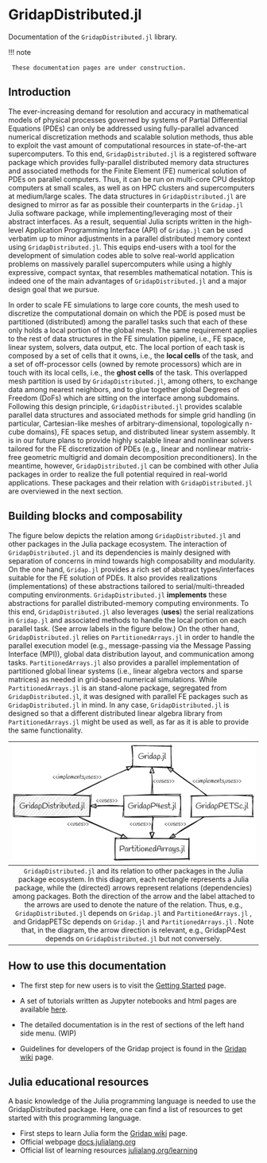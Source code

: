 # GridapDistributed.jl

Documentation of the `GridapDistributed.jl` library.

!!! note

     These documentation pages are under construction.

## Introduction

The ever-increasing demand for resolution and accuracy in mathematical models of physical processes governed by systems of Partial Differential Equations (PDEs) can only be addressed using fully-parallel advanced numerical discretization methods and scalable solution methods, thus able to exploit the vast amount of computational resources in state-of-the-art supercomputers. To this end, `GridapDistributed.jl` is a registered software package which provides fully-parallel distributed memory data structures and associated methods for the Finite Element (FE) numerical solution of PDEs on parallel computers. Thus, it can be run on multi-core CPU desktop computers at small scales, as well as on HPC clusters and supercomputers at medium/large scales. The data structures in `GridapDistributed.jl` are designed to mirror as far as possible their counterparts in the `Gridap.jl` Julia software package, while implementing/leveraging most of their abstract interfaces. As a result, sequential Julia scripts written in the high-level Application Programming Interface (API) of `Gridap.jl` can be used verbatim up to minor adjustments in a parallel distributed memory context using `GridapDistributed.jl`.
This equips end-users with a tool for the development of simulation codes able to solve real-world application problems on massively parallel supercomputers while using a highly expressive, compact syntax, that resembles mathematical notation. This is indeed one of the main advantages of `GridapDistributed.jl` and a major design goal that we pursue.

In order to scale FE simulations to large core counts, the mesh used to discretize the computational domain on which the PDE is posed must be partitioned (distributed) among the parallel tasks such that each of these only holds a local portion of the global mesh. The same requirement applies to the rest of data structures in the FE simulation pipeline, i.e., FE space, linear system, solvers, data output, etc. The local portion of each task is composed by a set of cells that it owns, i.e., the **local cells** of the task, and a set of off-processor cells (owned by remote processors) which are in touch with its local cells, i.e., the **ghost cells** of the task.
This overlapped mesh partition is used by `GridapDistributed.jl`, among others, to exchange data among nearest neighbors, and to glue together global Degrees of Freedom (DoFs) which are sitting on the interface among subdomains. Following this design principle, `GridapDistributed.jl` provides scalable parallel data structures and associated methods for simple grid handling (in particular, Cartesian-like meshes of arbitrary-dimensional, topologically n-cube domains), FE spaces setup, and distributed linear system assembly. It is in our future plans to provide highly scalable linear and nonlinear solvers tailored for the FE discretization of PDEs (e.g., linear and nonlinear matrix-free geometric multigrid and domain decomposition preconditioners). In the meantime, however, `GridapDistributed.jl` can be combined with other Julia packages in order to realize the full potential required in real-world applications. These packages and their relation with `GridapDistributed.jl` are overviewed in the next section.

## Building blocks and composability

The figure below depicts the relation among `GridapDistributed.jl` and other packages in the Julia package ecosystem. The interaction of `GridapDistributed.jl` and its dependencies is mainly designed with separation of concerns in mind towards high composability and modularity. On the one hand, `Gridap.jl` provides a rich set of abstract types/interfaces suitable for the FE solution of PDEs. It also provides realizations (implementations) of these abstractions tailored to serial/multi-threaded computing environments. `GridapDistributed.jl` **implements** these abstractions for parallel distributed-memory computing environments. To this end, `GridapDistributed.jl` also leverages (**uses**) the serial realizations in `Gridap.jl` and associated methods to handle the local portion on each parallel task. (See arrow labels in the figure below.)  On the other hand, `GridapDistributed.jl` relies on `PartitionedArrays.jl` in order to handle the parallel execution model (e.g., message-passing via the Message Passing Interface (MPI)), global data distribution layout, and communication among tasks. `PartitionedArrays.jl` also provides a parallel implementation of partitioned global linear systems (i.e., linear algebra vectors and sparse matrices) as needed in grid-based numerical simulations. While `PartitionedArrays.jl` is an stand-alone package, segregated from `GridapDistributed.jl`, it was designed with parallel FE packages such as `GridapDistributed.jl` in mind. In any case, `GridapDistributed.jl` is designed so that a different distributed linear algebra library from `PartitionedArrays.jl` might be used as well, as far as it is able to provide the same functionality. 


| ![fig:packages](./assets/packages_sketchy.png) |
|:--:|
|`GridapDistributed.jl` and its relation to other packages in the Julia package ecosystem. In this diagram, each rectangle represents  a Julia package, while the (directed) arrows represent relations (dependencies) among packages. Both the direction of the arrow and the label attached to the arrows are used to denote the nature of the relation. Thus, e.g., `GridapDistributed.jl` depends on `Gridap.jl` and `PartitionedArrays.jl` , and GridapPETSc depends on `Gridap.jl`  and `PartitionedArrays.jl` . Note that, in the diagram, the arrow direction is relevant, e.g., GridapP4est depends on `GridapDistributed.jl` but not conversely.|

## How to use this documentation

* The first step for new users is to visit the [Getting Started](@ref) page.

* A set of tutorials written as Jupyter notebooks and html pages are available [here](https://github.com/gridap/Tutorials).

* The detailed documentation is in the rest of sections of the left hand side menu. (WIP)

* Guidelines for developers of the Gridap project is found in the [Gridap wiki](https://github.com/gridap/Gridap.jl/wiki) page.

## Julia educational resources

A basic knowledge of the Julia programming language is needed to use the GridapDistributed package.
Here, one can find a list of resources to get started with this programming language.

* First steps to learn Julia form the [Gridap wiki](https://github.com/gridap/Gridap.jl/wiki/Start-learning-Julia) page.
* Official webpage [docs.julialang.org](https://docs.julialang.org/)
* Official list of learning resources [julialang.org/learning](https://julialang.org/learning/)
